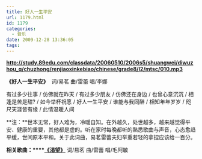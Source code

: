 ```yaml
---
title: 好人一生平安
url: 1179.html
id: 1179
categories:
  - 音乐
date: 2009-12-28 13:36:05
tags:
---
```


  
**http://study.89edu.com/classdata/20060510/2006s5/shuangwei/diwuzhou_q/chuzhong/renjiaoxinkebiao/chinese/grade8/l2/mtsc/010.mp3**  
  

**《好人一生平安》**  词/易茗 曲/雷蕾 唱/李娜

  
有过多少往事 / 仿佛就在昨天 / 有过多少朋友 / 仿佛还在身边 / 也曾心意沉沉 / 相逢是苦是甜? / 如今举杯祝愿 / 好人一生平安 / 谁能与我同醉 / 相知年年岁岁 / 咫尺天涯皆有缘 / 此情温暖人间  
  
**注：**世本无常，好人难为，冷暖自知。在外越久，处世越多，越来越觉得平安、健康的重要，其他都是虚的。听在家时每晚都听的熟悉歌曲与声音，心态愈趋平缓，世间原本平和。关于此词曲，易茗雷蕾夫妇举重若轻的拿捏应该给一百分。  
  
**相关歌曲：****[《渴望》](http://www.rooufer.cn/?p=841&keyword=%E6%82%A0%E6%82%A0%E5%B2%81%E6%9C%88)** 词/易茗 曲/雷蕾 唱/毛阿敏